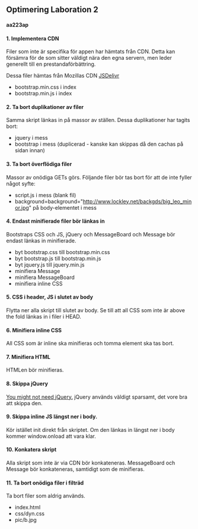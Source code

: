 ## Optimering Laboration 2
#### aa223ap

#### 1. Implementera CDN
Filer som inte är specifika för appen har hämtats från CDN. Detta kan försämra för de som sitter väldigt nära den egna servern, men leder generellt till en prestandaförbättring.

Dessa filer hämtas från Mozillas CDN [JSDelivr](http://www.jsdelivr.com/)
* bootstrap.min.css i index
* bootstrap.min.js i index

#### 2. Ta bort duplikationer av filer
Samma skript länkas in på massor av ställen. Dessa duplikationer har tagits bort:

* jquery i mess
* bootstrap i mess (duplicerad - kanske kan skippas då den cachas på sidan innan)

#### 3. Ta bort överflödiga filer
Massor av onödiga GETs görs. Följande filer bör tas bort för att de inte fyller något syfte:

* script.js i mess (blank fil)
* background=background="http://www.lockley.net/backgds/big_leo_minor.jpg" på body-elementet i mess

#### 4. Endast minifierade filer bör länkas in
Bootstraps CSS och JS, jQuery och MessageBoard och Message bör endast länkas in minifierade.

* byt bootstrap.css till bootstrap.min.css
* byt bootstrap.js till bootstrap.min.js
* byt jquery.js till jquery.min.js
* minifiera Message
* minifiera MessageBoard
* minifiera inline CSS

#### 5. CSS i header, JS i slutet av body
Flytta ner alla skript till slutet av body. Se till att all CSS som inte är above the fold länkas in i filer i HEAD.

#### 6. Minifiera inline CSS
All CSS som är inline ska minifieras och tomma element ska tas bort.

#### 7. Minifiera HTML
HTMLen bör minifieras.

#### 8. Skippa jQuery
[You might not need jQuery.](http://youmightnotneedjquery.com/) jQuery används väldigt sparsamt, det vore bra att skippa den. 

#### 9. Skippa inline JS längst ner i body. 
Kör istället init direkt från skriptet. Om den länkas in längst ner i body kommer window.onload att vara klar.

#### 10. Konkatera skript
Alla skript som inte är via CDN bör konkateneras. MessageBoard och Message bör konkateneras, samtidigt som de minifieras.

#### 11. Ta bort onödiga filer i filträd
Ta bort filer som aldrig används. 
* index.html
* css/dyn.css
* pic/b.jpg
